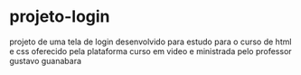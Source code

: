# projeto-login
 projeto de uma tela de login desenvolvido para estudo para o curso de html e css oferecido pela plataforma curso em video e ministrada pelo professor gustavo guanabara 

